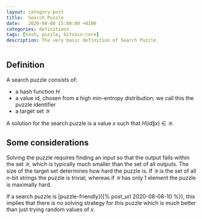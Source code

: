 ```yaml
---
layout: category-post
title:  Search Puzzle
date:   2020-08-08 15:00:00 +0100
categories: definitions
tags: [hash, puzzle, bitcoin-core]
description: The very basic definition of Search Puzzle.
---
```

## Definition

A search puzzle consists of:

- a hash function $H$
- a value id, chosen from a high min-entropy distribution; we call this the puzzle identifier
- a target set $\mathcal{Y}$

A solution for the search puzzle is a value $x$ such that $H(id \| x) \in \mathcal{Y}$.

## Some considerations

Solving the puzzle requires finding an input so that the output falls within the set $\mathcal{Y}$, which is typically much smaller than the set of all outputs.
The size of the target set determines how hard the puzzle is.
If $\mathcal{Y}$ is the set of all $n$-bit strings the puzzle is trivial, whereas if $\mathcal{Y}$ has only 1 element the puzzle is maximally hard.

If a search puzzle is [puzzle-friendly]({% post_url 2020-08-08-10 %}), this implies that there is no solving strategy for this puzzle which is much better than just trying random values of $x$.
